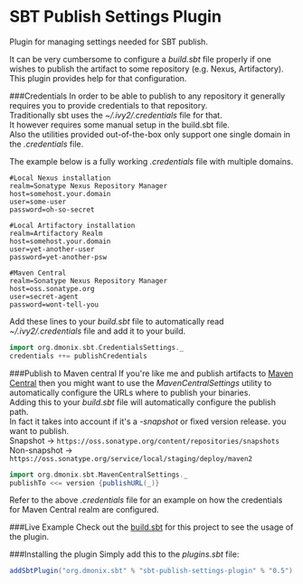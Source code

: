 # SBT Publish Settings Plugin
Plugin for managing settings needed for SBT publish.

It can be very cumbersome to configure a _build.sbt_ file properly if one wishes to publish the artifact to some repository (e.g. Nexus, Artifactory).  
This plugin provides help for that configuration.

###Credentials
In order to be able to publish to any repository it generally requires you to provide credentials to that repository.  
Traditionally sbt uses the _~/.ivy2/.credentials_ file for that.  
It however requires some manual setup in the build.sbt file.  
Also the utilities provided out-of-the-box only support one single domain in the _.credentials_ file.  

The example below is a fully working _.credentials_ file with multiple domains.   
```script
#Local Nexus installation
realm=Sonatype Nexus Repository Manager
host=somehost.your.domain
user=some-user
password=oh-so-secret

#Local Artifactory installation
realm=Artifactory Realm
host=somehost.your.domain
user=yet-another-user
password=yet-another-psw

#Maven Central
realm=Sonatype Nexus Repository Manager
host=oss.sonatype.org
user=secret-agent
password=wont-tell-you
```

Add these lines to your _build.sbt_ file to automatically read _~/.ivy2/.credentials_ file and add it to your build.
```scala
import org.dmonix.sbt.CredentialsSettings._
credentials ++= publishCredentials
```

###Publish to Maven central
If you're like me and publish artifacts to [Maven Central](https://oss.sonatype.org) then you might want to use the _MavenCentralSettings_ utility to automatically configure the URLs where to publish your binaries.  
Adding this to your _build.sbt_ file will automatically configure the publish path.  
In fact it takes into account if it's a _-snapshot_ or fixed version release. you want to publish.  
Snapshot -> `https://oss.sonatype.org/content/repositories/snapshots`  
Non-snapshot -> `https://oss.sonatype.org/service/local/staging/deploy/maven2`  

```scala
import org.dmonix.sbt.MavenCentralSettings._
publishTo <<= version {publishURL(_)}
```
Refer to the above _.credentials_ file for an example on how the credentials for Maven Central realm are configured.

###Live Example
Check out the [build.sbt](../master/build.sbt) for this project to see the usage of the plugin.

###Installing the plugin
Simply add this to the _plugins.sbt_ file:
```scala
addSbtPlugin("org.dmonix.sbt" % "sbt-publish-settings-plugin" % "0.5")
```

